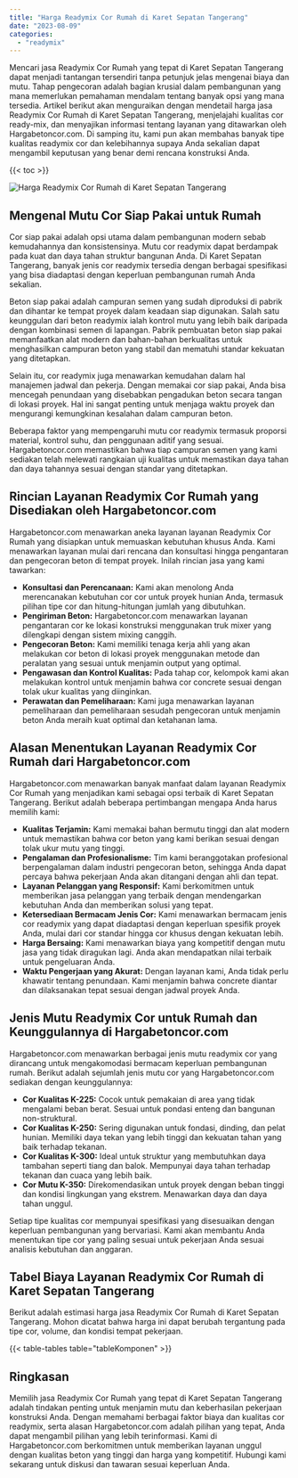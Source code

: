 ```yaml
---
title: "Harga Readymix Cor Rumah di Karet Sepatan Tangerang"
date: "2023-08-09"
categories: 
  - "readymix"
---
```



Mencari jasa Readymix Cor Rumah yang tepat di Karet Sepatan Tangerang dapat menjadi tantangan tersendiri tanpa petunjuk jelas mengenai biaya dan mutu. Tahap pengecoran adalah bagian krusial dalam pembangunan yang mana memerlukan pemahaman mendalam tentang banyak opsi yang mana tersedia. Artikel berikut akan menguraikan dengan mendetail harga jasa Readymix Cor Rumah di Karet Sepatan Tangerang, menjelajahi kualitas cor ready-mix, dan menyajikan informasi tentang layanan yang ditawarkan oleh Hargabetoncor.com. Di samping itu, kami pun akan membahas banyak tipe kualitas readymix cor dan kelebihannya supaya Anda sekalian dapat mengambil keputusan yang benar demi rencana konstruksi Anda.

{{< toc >}}

![Harga Readymix Cor Rumah di Karet Sepatan Tangerang](https://hargareadymixid.github.io/hbc/readymix-hbc%20(18).png)

## Mengenal Mutu Cor Siap Pakai untuk Rumah

Cor siap pakai adalah opsi utama dalam pembangunan modern sebab kemudahannya dan konsistensinya. Mutu cor readymix dapat berdampak pada kuat dan daya tahan struktur bangunan Anda. Di Karet Sepatan Tangerang, banyak jenis cor readymix tersedia dengan berbagai spesifikasi yang bisa diadaptasi dengan keperluan pembangunan rumah Anda sekalian.

Beton siap pakai adalah campuran semen yang sudah diproduksi di pabrik dan dihantar ke tempat proyek dalam keadaan siap digunakan. Salah satu keunggulan dari beton readymix ialah kontrol mutu yang lebih baik daripada dengan kombinasi semen di lapangan. Pabrik pembuatan beton siap pakai memanfaatkan alat modern dan bahan-bahan berkualitas untuk menghasilkan campuran beton yang stabil dan mematuhi standar kekuatan yang ditetapkan.

Selain itu, cor readymix juga menawarkan kemudahan dalam hal manajemen jadwal dan pekerja. Dengan memakai cor siap pakai, Anda bisa mencegah penundaan yang disebabkan pengadukan beton secara tangan di lokasi proyek. Hal ini sangat penting untuk menjaga waktu proyek dan mengurangi kemungkinan kesalahan dalam campuran beton.

Beberapa faktor yang mempengaruhi mutu cor readymix termasuk proporsi material, kontrol suhu, dan penggunaan aditif yang sesuai. Hargabetoncor.com memastikan bahwa tiap campuran semen yang kami sediakan telah melewati rangkaian uji kualitas untuk memastikan daya tahan dan daya tahannya sesuai dengan standar yang ditetapkan.

## Rincian Layanan Readymix Cor Rumah yang Disediakan oleh Hargabetoncor.com

Hargabetoncor.com menawarkan aneka layanan layanan Readymix Cor Rumah yang disiapkan untuk memuaskan kebutuhan khusus Anda. Kami menawarkan layanan mulai dari rencana dan konsultasi hingga pengantaran dan pengecoran beton di tempat proyek. Inilah rincian jasa yang kami tawarkan:

- **Konsultasi dan Perencanaan:** Kami akan menolong Anda merencanakan kebutuhan cor cor untuk proyek hunian Anda, termasuk pilihan tipe cor dan hitung-hitungan jumlah yang dibutuhkan.
- **Pengiriman Beton:** Hargabetoncor.com menawarkan layanan pengantaran cor ke lokasi konstruksi menggunakan truk mixer yang dilengkapi dengan sistem mixing canggih.
- **Pengecoran Beton:** Kami memiliki tenaga kerja ahli yang akan melakukan cor beton di lokasi proyek menggunakan metode dan peralatan yang sesuai untuk menjamin output yang optimal.
- **Pengawasan dan Kontrol Kualitas:** Pada tahap cor, kelompok kami akan melakukan kontrol untuk menjamin bahwa cor concrete sesuai dengan tolak ukur kualitas yang diinginkan.
- **Perawatan dan Pemeliharaan:** Kami juga menawarkan layanan pemeliharaan dan pemeliharaan sesudah pengecoran untuk menjamin beton Anda meraih kuat optimal dan ketahanan lama.

## Alasan Menentukan Layanan Readymix Cor Rumah dari Hargabetoncor.com

Hargabetoncor.com menawarkan banyak manfaat dalam layanan Readymix Cor Rumah yang menjadikan kami sebagai opsi terbaik di Karet Sepatan Tangerang. Berikut adalah beberapa pertimbangan mengapa Anda harus memilih kami:

- **Kualitas Terjamin:** Kami memakai bahan bermutu tinggi dan alat modern untuk memastikan bahwa cor beton yang kami berikan sesuai dengan tolak ukur mutu yang tinggi.
- **Pengalaman dan Profesionalisme:** Tim kami beranggotakan profesional berpengalaman dalam industri pengecoran beton, sehingga Anda dapat percaya bahwa pekerjaan Anda akan ditangani dengan ahli dan tepat.
- **Layanan Pelanggan yang Responsif:** Kami berkomitmen untuk memberikan jasa pelanggan yang terbaik dengan mendengarkan kebutuhan Anda dan memberikan solusi yang tepat.
- **Ketersediaan Bermacam Jenis Cor:** Kami menawarkan bermacam jenis cor readymix yang dapat diadaptasi dengan keperluan spesifik proyek Anda, mulai dari cor standar hingga cor khusus dengan kekuatan lebih.
- **Harga Bersaing:** Kami menawarkan biaya yang kompetitif dengan mutu jasa yang tidak diragukan lagi. Anda akan mendapatkan nilai terbaik untuk pengeluaran Anda.
- **Waktu Pengerjaan yang Akurat:** Dengan layanan kami, Anda tidak perlu khawatir tentang penundaan. Kami menjamin bahwa concrete diantar dan dilaksanakan tepat sesuai dengan jadwal proyek Anda.

## Jenis Mutu Readymix Cor untuk Rumah dan Keunggulannya di Hargabetoncor.com

Hargabetoncor.com menawarkan berbagai jenis mutu readymix cor yang dirancang untuk mengakomodasi bermacam keperluan pembangunan rumah. Berikut adalah sejumlah jenis mutu cor yang Hargabetoncor.com sediakan dengan keunggulannya:

- **Cor Kualitas K-225:** Cocok untuk pemakaian di area yang tidak mengalami beban berat. Sesuai untuk pondasi enteng dan bangunan non-struktural.
- **Cor Kualitas K-250:** Sering digunakan untuk fondasi, dinding, dan pelat hunian. Memiliki daya tekan yang lebih tinggi dan kekuatan tahan yang baik terhadap tekanan.
- **Cor Kualitas K-300:** Ideal untuk struktur yang membutuhkan daya tambahan seperti tiang dan balok. Mempunyai daya tahan terhadap tekanan dan cuaca yang lebih baik.
- **Cor Mutu K-350:** Direkomendasikan untuk proyek dengan beban tinggi dan kondisi lingkungan yang ekstrem. Menawarkan daya dan daya tahan unggul.

Setiap tipe kualitas cor mempunyai spesifikasi yang disesuaikan dengan keperluan pembangunan yang bervariasi. Kami akan membantu Anda menentukan tipe cor yang paling sesuai untuk pekerjaan Anda sesuai analisis kebutuhan dan anggaran.

## Tabel Biaya Layanan Readymix Cor Rumah di Karet Sepatan Tangerang

Berikut adalah estimasi harga jasa Readymix Cor Rumah di Karet Sepatan Tangerang. Mohon dicatat bahwa harga ini dapat berubah tergantung pada tipe cor, volume, dan kondisi tempat pekerjaan.

{{< table-tables table="tableKomponen" >}}

## Ringkasan

Memilih jasa Readymix Cor Rumah yang tepat di Karet Sepatan Tangerang adalah tindakan penting untuk menjamin mutu dan keberhasilan pekerjaan konstruksi Anda. Dengan memahami berbagai faktor biaya dan kualitas cor readymix, serta alasan Hargabetoncor.com adalah pilihan yang tepat, Anda dapat mengambil pilihan yang lebih terinformasi. Kami di Hargabetoncor.com berkomitmen untuk memberikan layanan unggul dengan kualitas beton yang tinggi dan harga yang kompetitif. Hubungi kami sekarang untuk diskusi dan tawaran sesuai keperluan Anda.
